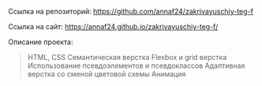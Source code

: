 
Ссылка на репозиторий: https://github.com/annaf24/zakrivayuschiy-teg-f

Ссылка на сайт: https://annaf24.github.io/zakrivayuschiy-teg-f/

Описание проекта:
> HTML, CSS
> Семантическая верстка
> Flexbox и grid верстка
> Использование псевдоэлементов и псевдоклассов
> Адаптивная верстка со сменой цветовой схемы
> Анимация

